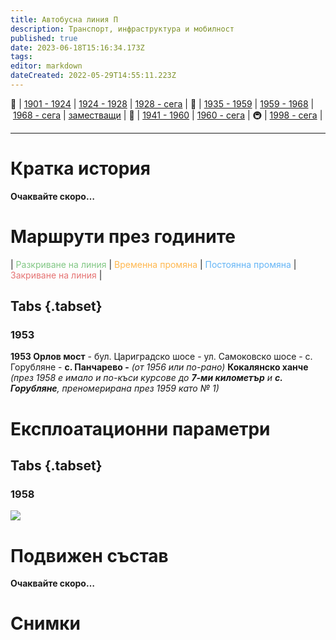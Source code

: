 ```yaml
---
title: Автобусна линия П
description: Транспорт, инфраструктура и мобилност
published: true
date: 2023-06-18T15:16:34.173Z
tags: 
editor: markdown
dateCreated: 2022-05-29T14:55:11.223Z
---
```


🚋 | [1901 - 1924](/bg/public-transport/tram-routes-1901-1924) | [1924 - 1928](/bg/public-transport/tram-routes-1924-1928) | [1928 - сега](/bg/public-transport/tram-routes-1928-sega) | 🚌 | [1935 - 1959](/bg/public-transport/bus-routes-1935-1959) | [1959 - 1968](/bg/public-transport/bus-routes-1959-1968) | [1968 - сега](/bg/public-transport/bus-routes-1968-sega) | [заместващи](/bg/public-transport/bus-routes-replacement-services) | 🚎 | [1941 - 1960](/bg/public-transport/trolleybus-routes-1941-1960) | [1960 - сега](/bg/public-transport/trolleybus-routes-1960-sega) | 🚇 | [1998 - сега](/bg/public-transport/metro-routes) |

---

# Кратка история

**Очаквайте скоро…**


# Маршрути през годините
| <span style="color:#81C784">Разкриване на линия</span> | <span style="color:#FFB74D">Временна промяна</span> | <span style="color:#64B5F6">Постоянна промяна</span> | <span style="color:#E57373">Закриване на линия</span> |


## Tabs {.tabset}

### 1953
**1953 Орлов мост** - бул. Цариградско шосе - ул. Самоковско шосе - с. Горубляне - **с. Панчарево -** *(от 1956 или по-рано)* **Кокалянско ханче** *(през 1958 е имало и по-къси курсове до **7-ми километър** и **с. Горубляне**, преномерирана през 1959 като № 1)*



# Експлоатационни параметри

## Tabs {.tabset}
### 1958
<img src="https://drive.google.com/uc?id=14HsNlVDcOKCIR2ioXSiWnxuuncn3MwEv">

# **Подвижен състав**

**Очаквайте скоро…**

# Снимки